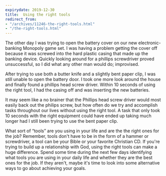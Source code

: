 ```yaml
---
expirydate: 2019-12-30
title:  Using the right tools
redirect_from:
- "/archives/11246-the-right-tools.html"
- "/the-right-tools.html"
---
```



The other day I was trying to open the battery cover on our new electronic-banking Monopoly game set. I was having a problem getting the cover off because it was screwed into the hard plastic casing that made up the banking device. Quickly looking around for a phillips screwdriver proved unsuccessful, so I did what any other man would do; improvised.

After trying to use both a butter knife and a slightly bent paper clip, I was still unable to open the battery door. I took one more look around the house and finally found a phillips head screw driver. Within 10 seconds of using the right tool, I had the casing off and was inserting the new batteries.

It may seem like a no brainer that the Phillips head screw driver would most easily back out the philips screw, but how often do we try and accomplish tasks throughout our lives without using the right tool. A task that only took 10 seconds with the right equipment could have ended up taking much longer had I still been trying to use the bent paper clip.

What sort of “tools” are you using in your life and are the the right ones for the job? Remember, tools don't have to be in the form of a hammer or screwdriver, a tool can be your Bible or your favorite Christian CD. If you're trying to build up a relationship with God, using the right tools can make a huge difference. Spend some time during the next few days identifying what tools you are using in your daily life and whether they are the best ones for the job. If they aren't, maybe it's time to look into some alternative ways to go about achieving your goals.

